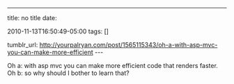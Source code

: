 ---
title: no title
date:

 2010-11-13T16:50:49-05:00 
tags:  []

tumblr_url:
http://yourpalryan.com/post/1565115343/oh-a-with-asp-mvc-you-can-make-more-efficient
\-\--

Oh a: with asp mvc you can make more efficient code that renders faster.
Oh b: so why should I bother to learn that?

